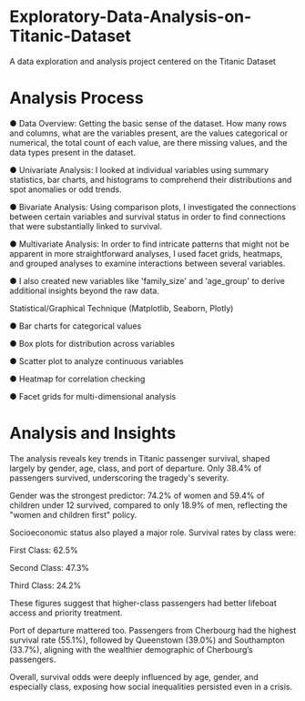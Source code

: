 # Exploratory-Data-Analysis-on-Titanic-Dataset
A data exploration and analysis project centered on the Titanic Dataset
# Analysis Process
● Data Overview: Getting the basic sense of the dataset. How many rows and columns,
what are the variables present, are the values categorical or numerical, the total count of
each value, are there missing values, and the data types present in the dataset.

● Univariate Analysis: I looked at individual variables using summary statistics, bar charts,
and histograms to comprehend their distributions and spot anomalies or odd trends.

● Bivariate Analysis: Using comparison plots, I investigated the connections between
certain variables and survival status in order to find connections that were substantially
linked to survival.

● Multivariate Analysis: In order to find intricate patterns that might not be apparent in
more straightforward analyses, I used facet grids, heatmaps, and grouped analyses to
examine interactions between several variables.

● I also created new variables like 'family_size' and 'age_group' to derive additional
insights beyond the raw data.

Statistical/Graphical Technique (Matplotlib, Seaborn, Plotly)

● Bar charts for categorical values

● Box plots for distribution across variables

● Scatter plot to analyze continuous variables

● Heatmap for correlation checking

● Facet grids for multi-dimensional analysis

# Analysis and Insights
The analysis reveals key trends in Titanic passenger survival, shaped largely by gender, age, class, and port of departure. Only 38.4% of passengers survived, underscoring the tragedy's severity.

Gender was the strongest predictor: 74.2% of women and 59.4% of children under 12 survived, compared to only 18.9% of men, reflecting the "women and children first" policy.

Socioeconomic status also played a major role. Survival rates by class were:

First Class: 62.5%

Second Class: 47.3%

Third Class: 24.2%

These figures suggest that higher-class passengers had better lifeboat access and priority treatment.

Port of departure mattered too. Passengers from Cherbourg had the highest survival rate (55.1%), followed by Queenstown (39.0%) and Southampton (33.7%), aligning with the wealthier demographic of Cherbourg’s passengers.

Overall, survival odds were deeply influenced by age, gender, and especially class, exposing how social inequalities persisted even in a crisis.








